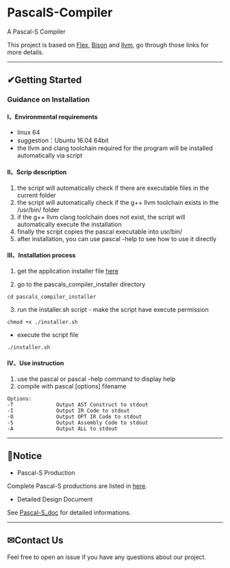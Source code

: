 # PascalS-Compiler

A Pascal-S Compiler

This project is based on [Flex](http://dinosaur.compilertools.net/flex/index.html), [Bison](https://www.gnu.org/software/bison/) and [llvm](https://llvm.org/), go through those links for more details.

---
## ✔Getting Started

### Guidance on Installation

#### Ⅰ、Environmental requirements

- linux 64
- suggestion：Ubuntu 16.04 64bit
- the llvm and clang toolchain required for the program will be installed automatically via script

#### Ⅱ、Scrip description

1. the script will automatically check if there are executable files in the current folder
2. the script will automatically check if the g++ llvm toolchain exists in the /usr/bin/ folder
3. if the g++ llvm clang toolchain does not exist, the script will automatically execute the installation
4. finally the script copies the pascal executable into usr/bin/
5. after installation, you can use pascal -help to see how to use it directly

#### Ⅲ、Installation process

1. get the application installer file [here](https://github.com/HYTYH/PascalS-Compiler/releases)

2. go to the pascals_compiler_installer directory

```
cd pascals_compiler_installer
```

3. run the installer.sh script - make the script have execute permission

```
chmod +x ./installer.sh
```

- execute the script file

```
./installer.sh
```

#### Ⅳ、Use instruction

1. use the pascal or pascal -help command to display help
2. compile with pascal [options] filename

```
Options:
-T              Output AST Construct to stdout
-I              Output IR Code to stdout
-O              Output OPT IR Code to stdout
-S              Output Assembly Code to stdout
-A              Output ALL to stdout
```

---
## 👀Notice
- Pascal-S Production

Complete Pascal-S productions are listed in [here](https://github.com/HYTYH/PascalS-Compiler/blob/main/docs/Pascal-S%20Production.md).

- Detailed Design Document

See [Pascal-S_doc](https://github.com/HYTYH/PascalS-Compiler/blob/main/docs/Pascal-S_doc.pdf) for detailed informations.

---

## ✉Contact Us

Feel free to open an issue if you have any questions about our project.
